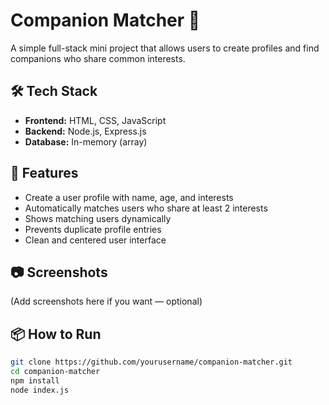# Companion Matcher 👥

A simple full-stack mini project that allows users to create profiles and find companions who share common interests.

## 🛠 Tech Stack
- **Frontend:** HTML, CSS, JavaScript
- **Backend:** Node.js, Express.js
- **Database:** In-memory (array)

## 🚀 Features

- Create a user profile with name, age, and interests
- Automatically matches users who share at least 2 interests
- Shows matching users dynamically
- Prevents duplicate profile entries
- Clean and centered user interface

## 📷 Screenshots

(Add screenshots here if you want — optional)

## 📦 How to Run

```bash
git clone https://github.com/yourusername/companion-matcher.git
cd companion-matcher
npm install
node index.js
